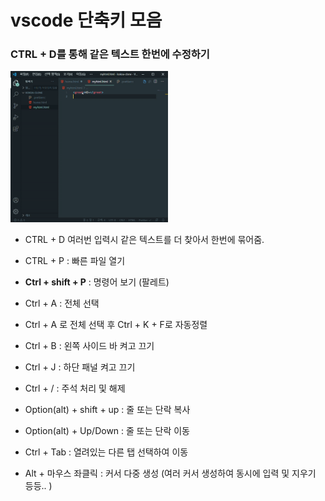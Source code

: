 # vscode 단축키 모음

### CTRL + D를 통해 같은 텍스트 한번에 수정하기

<img src="images/ctrlD.gif" width= "50%" height="50%"></img>

-   CTRL + D 여러번 입력시 같은 텍스트를 더 찾아서 한번에 묶어줌.

*   CTRL + P : 빠른 파일 열기

*   **Ctrl + shift + P** : 명령어 보기 (팔레트)

*   Ctrl + A : 전체 선택

*   Ctrl + A 로 전체 선택 후 Ctrl + K + F로 자동정렬

*   Ctrl + B : 왼쪽 사이드 바 켜고 끄기

*   Ctrl + J : 하단 패널 켜고 끄기

*   Ctrl + / : 주석 처리 및 해제

*   Option(alt) + shift + up : 줄 또는 단락 복사

*   Option(alt) + Up/Down : 줄 또는 단락 이동

*   Ctrl + Tab : 열려있는 다른 탭 선택하여 이동

*   Alt + 마우스 좌클릭 : 커서 다중 생성 (여러 커서 생성하여 동시에 입력 및 지우기 등등.. )
